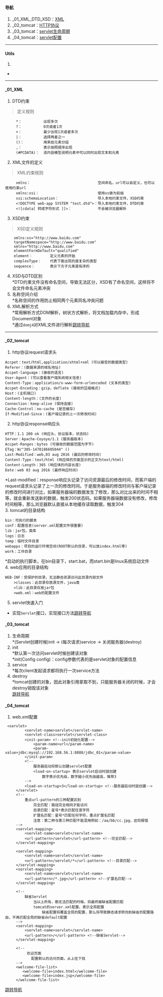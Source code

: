 #### 导航  
1. _01_XML_DTD_XSD：[XML](#user-content-_01_xml)  
2. _02_tomcat：[HTTP协议](#user-content-_02_tomcat)  
3. _03_tomcat：[servlet生命周期](#user-content-_03_tomcat)  
4. _04_tomcat：[servlet配置](#user-content-_04_tomcat)  
----
#### Utils  
1.    
*  
----
#### _01_XML  
1. DTD约束  
>定义规则
```
     *：          出现多次  
     ?：          0次或者1次  
     +：          最少出现1次或者多次  
     |：          选择两者之一  
     ()：         用来给元素分组  
     ,：          表示按照顺序出现  
     (#PCDATA)：  该内容模型说明元素中可以同时出现文本和元素  
```   
2. XML文件的定义  
>XML约束规则
```
     xmlns：                               空间命名，url可以自定义，也可以使用约束url  
     xmlns:xsi：                           使用xs做为前缀  
     xsi:schemaLocation：                  导入本地约束文件，XSD约束  
     <!DOCTYPE web-app SYSTEM "test.dtd">：导入本地约束文件，DTD约束  
     <![cdata[ 转成字符形式 ]]>：            不会被浏览器解析  
```  
3. XSD约束  
>XSD定义规则
```  
    xmlns:xs="http://www.baidu.com"  
    targetNamespace="http://www.baidu.com"  
    xmlns="http://www.baidu.com"  
    elementFormDefault="qualified"  
    element：        定义元素的开始  
    complexType：    代表下面出现的是复杂的类型  
    sequence：       表示下方子元素是有序的  
```  
4. XSD与DTD区别  
*DTD约束文件没有命名空间，导致无法区分，XSD有了命名空间，这样将不会文件命名元素冲突  
5. 名称空间介绍  
*名称空间的作用防止相同两个元素同名冲突问题  
9. XML解析方式  
*常用解析方式DOM解析，树状方式解析，将文档加载内存中，形成Document对象  
*通过`domj4`对XML文件进行解析[跳转导航](#user-content-导航)  
----  
#### _02_tomcat  
1. http协议request请求头  
```  
Accpet：text/html,application/xhtml+xml (可以接受的数据类型)  
Referer：(数据来源的域名地址)  
Accpet-language：(接收的语言)  
User-Agent：(可以查看客户端系统相关信息)  
Content-Type：application/x-www-form-urlencoded (文本的类型)  
Accpet-Encoding：gzip，deflate (接收的压缩格式)  
Host：(主机端口)  
Content-length：(文件的长度)  
Connection：keep-alive (保持连接)  
Cache-Control：no-cache (是否缓存)  
If-Modified-Since：(客户端记录的上一次修改时间)  
```  
2. http协议response响应头  
```  
HTTP：1.1 200 ok (响应头，协议版本，状态码)  
Server：Apache-Coyoye/1.1 (服务器版本)  
Accpet-Ranges：bytes (可接收的数据范围为字节)  
ETag：W/"305-1470186605044" ()  
Last-Modified：web,03 aug 2016 (最后的修改时间)  
Content-Type：text/html (响应体的页面显示的正文为text/html)  
Content-Length：305 (响应体的内容长度)  
Date：web 03 aug 2016 (最终响应时间)  
```  
*Last-modified：response响应头记录了访问资源最后的修改时间，而客户端的request请求头记录了上一次的修改时间。于是服务器端的修改时间与客户端记录的修改时间进行对比，如果服务器端的数据发生了修改，那么对比出来的时间不相等，就会重新发送新的数据，触发200状态码。如果服务器端数据没有修改，修改时间相等，那么浏览器默认直接从本地缓存读取数据，触发304  
3. tomcat的目录结构  
```  
bin：可执行的脚本  
conf：配置信息(server.xml配置文件很重要)  
lib：jar包，类库  
logs：日志  
temp：临时文件目录  
webapps：项目的运行环境空间(ROOT默认的目录，可以放index.html等)  
work：工作目录  
```  
*启动的执行脚本，在bin目录下，start.bat，而start.bin是linux系统启动文件  
4. web应用的目录结构  
```  
WEB-INF：受保护的目录，无法静态资源访问此目录内部文件  
    >classes：此目录存放源文件，java类  
    >lib：此目录存放jar包  
    >web.xml：web的配置文件  
```  
5. servlet快速入门  
* 实现`Servlet`接口，实现接口方法[跳转导航](#user-content-导航)  
#### _03_tomcat   
1. 生命周期  
*(Servlet创建时候)init -> (每次请求)service -> 关闭服务器(destroy)  
2. init  
*默认第一次访问servlet时候创建该对象  
*init(Config config)：config参数代表的是servlet对象的配置信息  
3. service  
*每次client发起请求都将执行一次service方法  
4. destroy  
*tomcat创建的对象，因此对象引用拿取不到，只能服务器关闭的时候，才会destroy销毁该对象  
[跳转导航](#user-content-导航)  
#### _04_tomcat  
1. web.xml配置  
```
 <servlet> 
         <servlet-name>servlet</servlet-name>  
         <servlet-class>servlet</servlet-class>  
         <init-param> <!--init初始化配置-->  
             <param-name>url</param-name>  
             <param-value>jdbc:mysql://192.168.56.1:8888/jdbc_01</param-value>  
         </init-param>  
         <!--  
             服务器启动将默认创建servlet配置  
             <load-on-startup> 表示servlet启动时就创建  
                 数字表示优先级，数字越小优先级越高，推荐3  
         -->  
         <load-on-startup>3</load-on-startup> <!--服务器启动时就创建-->  
     </servlet>  
     <!--  
         重点url-pattern的三种配置区别  
             完全匹配：路径完全相同才能访问  
             目录匹配：星号*表示匹配任意字符  
             扩展名匹配：星号*匹配任何字符，重点扩展名匹配  
             注意：第二种与第三种匹配不能混用例如：/aa/bb/cc.jpg，这将报错  
     -->  
     <servlet-mapping>  
         <servlet-name>servlet</servlet-name>  
         <url-pattern>/servlet</url-pattern> <!--完全匹配-->  
     </servlet-mapping>  
 
     <servlet-mapping>  
         <servlet-name>servlet</servlet-name>  
         <url-pattern>/servlet/*</url-pattern> <!--目录匹配-->  
     </servlet-mapping>  
     <servlet-mapping>  
         <servlet-name>servlet</servlet-name>  
         <url-pattern>/*.jpg</url-pattern> <!--扩展名匹配-->  
     </servlet-mapping>  
 
     <!--  
         缺省Servlet  
             当以上所有，都无法匹配的时候，将最终被缺省配置匹配  
             tomcat的server.xml配置，表示全局配置  
                 缺省配置将覆盖全局的配置，那么将导致静态请求转向到缺省的配置路由，不再匹配全局的缺省default配置  
     -->  
     <servlet-mapping>  
         <servlet-name>servlet</servlet-name>  
         <url-pattern>/</url-pattern> <!--缺省Servlet-->  
     </servlet-mapping>  
     
     <!--  
          欢迎页面  
            配置默认的访问页面，从上往下找  
     -->  
     <welcome-file-list>  
        <welcome-file>index.html</welcome-file>  
        <welcome-file>index.jsp</welcome-file>  
     </welcome-file-list>  
```  
[跳转导航](#user-content-导航)  